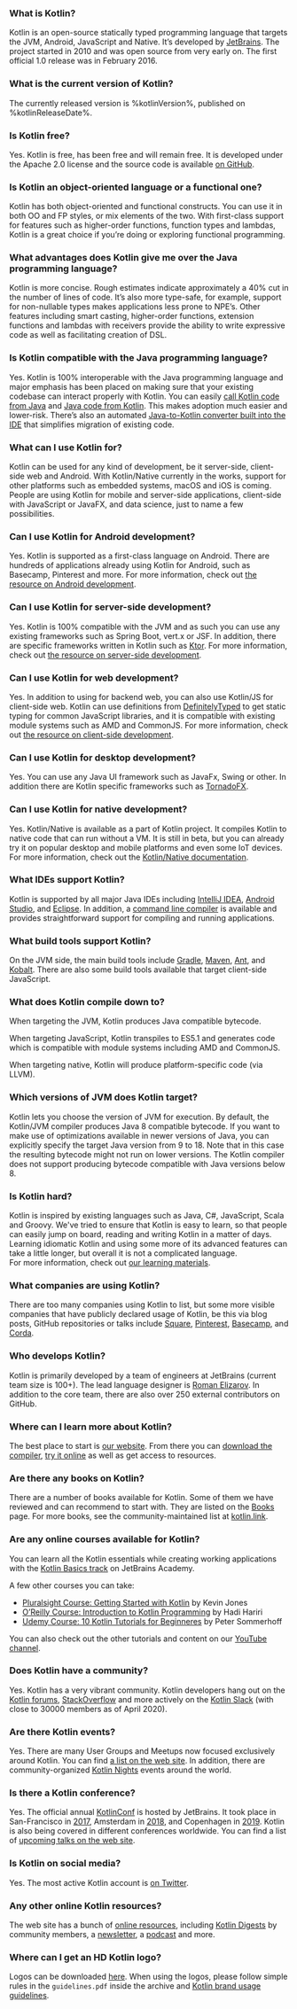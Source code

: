 [//]: # (title: FAQ)

### What is Kotlin?

Kotlin is an open-source statically typed programming language that targets the JVM, Android, JavaScript and Native. 
It’s developed by [JetBrains](https://www.jetbrains.com). The project started in 2010 and was open source from very early on.
The first official 1.0 release was in February 2016. 

### What is the current version of Kotlin?

The currently released version is %kotlinVersion%, published on %kotlinReleaseDate%.

### Is Kotlin free?

Yes. Kotlin is free, has been free and will remain free. It is developed under the Apache 2.0 license and the source code
is available [on GitHub](https://github.com/jetbrains/kotlin).

### Is Kotlin an object-oriented language or a functional one?

Kotlin has both object-oriented and functional constructs. You can use it in both OO and FP styles, or mix elements of the two. 
With first-class support for features such as higher-order functions, function types and lambdas, Kotlin is a great choice
if you’re doing or exploring functional programming.

### What advantages does Kotlin give me over the Java programming language?

Kotlin is more concise. Rough estimates indicate approximately a 40% cut in the number of lines of code. 
It’s also more type-safe, for example, support for non-nullable types makes applications less prone to NPE’s. 
Other features including smart casting, higher-order functions, extension functions and lambdas with receivers provide 
the ability to write expressive code as well as facilitating creation of DSL.
 
### Is Kotlin compatible with the Java programming language?

Yes. Kotlin is 100% interoperable with the Java programming language and major emphasis has been placed on making sure
that your existing codebase  can interact properly with Kotlin. You can easily [call Kotlin code from Java](java-to-kotlin-interop.md) and [Java code
from Kotlin](java-interop.md). This makes adoption much easier and lower-risk. There’s also an automated [Java-to-Kotlin converter built
into the IDE](mixing-java-kotlin-intellij.md#converting-an-existing-java-file-to-kotlin-with-j2k) that simplifies migration of existing code.

### What can I use Kotlin for?

Kotlin can be used for any kind of development, be it server-side, client-side web and Android. With Kotlin/Native currently 
in the works, support for other platforms such as embedded systems, macOS and iOS is coming. People are using Kotlin for mobile 
and server-side applications, client-side with JavaScript or JavaFX, and data science, just to name a few possibilities.

### Can I use Kotlin for Android development?

Yes. Kotlin is supported as a first-class language on Android. There are hundreds of applications already using Kotlin 
for Android, such as Basecamp, Pinterest and more. For more information, check out [the resource on Android development](android-overview.md).

### Can I use Kotlin for server-side development?

Yes. Kotlin is 100% compatible with the JVM and as such you can use any existing frameworks such as Spring Boot, 
vert.x or JSF. In addition, there are specific frameworks written in Kotlin such as [Ktor](https://github.com/kotlin/ktor). 
For more information, check out [the resource on server-side development](server-overview.md).

### Can I use Kotlin for web development?

Yes. In addition to using for backend web, you can also use Kotlin/JS for client-side web. Kotlin can use definitions from 
[DefinitelyTyped](https://definitelytyped.org) to get static typing for common JavaScript libraries, and it is compatible
with existing module systems such as AMD and CommonJS. 
For more information, check out [the resource on client-side development](js-overview.md).

### Can I use Kotlin for desktop development?

Yes. You can use any Java UI framework such as JavaFx, Swing or other. 
In addition there are Kotlin specific frameworks such as [TornadoFX](https://github.com/edvin/tornadofx). 

### Can I use Kotlin for native development?

Yes. Kotlin/Native is available as a part of Kotlin project. It compiles Kotlin to native code that can run without a VM.
It is still in beta, but you can already try it on popular desktop and mobile platforms and even some IoT devices.
For more information, check out the [Kotlin/Native documentation](native-overview.md).

### What IDEs support Kotlin?

Kotlin is supported by all major Java IDEs including [IntelliJ IDEA](jvm-get-started.md),
[Android Studio](https://developer.android.com/kotlin/get-started), and [Eclipse](eclipse.md). In addition, a [command line compiler](command-line.md) 
is available and provides straightforward support for compiling and running applications.
  
### What build tools support Kotlin?

On the JVM side, the main build tools include [Gradle](gradle.md), [Maven](maven.md), 
[Ant](maven.md), and [Kobalt](https://beust.com/kobalt/home/index.html). There are also some build tools available
that target client-side JavaScript. 

### What does Kotlin compile down to?

When targeting the JVM, Kotlin produces Java compatible bytecode.

When targeting JavaScript, Kotlin transpiles to ES5.1 and generates
code which is compatible with module systems including AMD and CommonJS. 

When targeting native, Kotlin will produce platform-specific code (via LLVM). 

### Which versions of JVM does Kotlin target?

Kotlin lets you choose the version of JVM for execution. By default, the Kotlin/JVM compiler produces Java 8 compatible bytecode.
If you want to make use of optimizations available in newer versions of Java, you can explicitly specify the target Java
version from 9 to 18. Note that in this case the resulting bytecode might not run on lower versions.
The Kotlin compiler does not support producing bytecode compatible with Java versions below 8.

### Is Kotlin hard?

Kotlin is inspired by existing languages such as Java, C#, JavaScript, Scala and Groovy. We've tried to ensure that
Kotlin is easy to learn, so that people can easily jump on board, reading and writing Kotlin in a matter of days. 
Learning idiomatic Kotlin and using some more of its advanced features can take a little longer, but overall it is not
a complicated language.  
For more information, check out [our learning materials](learning-materials-overview.md).
 
### What companies are using Kotlin?
 
There are too many companies using Kotlin to list, but some more visible companies that have publicly declared usage of
Kotlin, be this via blog posts, GitHub repositories or talks include 
[Square](https://medium.com/square-corner-blog/square-open-source-loves-kotlin-c57c21710a17), [Pinterest](https://www.youtube.com/watch?v=mDpnc45WwlI),
[Basecamp](https://m.signalvnoise.com/how-we-made-basecamp-3s-android-app-100-kotlin-35e4e1c0ef12), and [Corda](https://docs.corda.net/releases/release-M9.2/further-notes-on-kotlin.html).
 
### Who develops Kotlin?

Kotlin is primarily developed by a team of engineers at JetBrains (current team size is 100+). The lead language designer is 
[Roman Elizarov](https://twitter.com/relizarov). In addition to the core team, there are also over 250 external contributors on GitHub. 

### Where can I learn more about Kotlin?

The best place to start is [our website](https://kotlinlang.org). From there you can [download the compiler](command-line.md), 
[try it online](https://play.kotlinlang.org) as well as get access to resources. 

### Are there any books on Kotlin?

There are a number of books available for Kotlin. Some of them we have reviewed and can recommend to start with. They are listed
on the [Books](books.md) page. For more books, see the community-maintained list at [kotlin.link](https://kotlin.link/). 

### Are any online courses available for Kotlin?

You can learn all the Kotlin essentials while creating working applications with the [Kotlin Basics track](https://hyperskill.org/join/fromdocstoJetSalesStat?redirect=true&next=/tracks/18) on JetBrains Academy.

A few other courses you can take:
* [Pluralsight Course: Getting Started with Kotlin](https://www.pluralsight.com/courses/kotlin-getting-started) by Kevin Jones
* [O’Reilly Course: Introduction to Kotlin Programming](https://www.oreilly.com/library/view/introduction-to-kotlin/9781491964125/) by Hadi Hariri
* [Udemy Course: 10 Kotlin Tutorials for Beginneres](https://petersommerhoff.com/dev/kotlin/kotlin-beginner-tutorial/) by Peter Sommerhoff

You can also check out the other tutorials and content on our [YouTube channel](https://www.youtube.com/c/Kotlin).

### Does Kotlin have a community?

Yes. Kotlin has a very vibrant community. Kotlin developers hang out on the [Kotlin forums](https://discuss.kotlinlang.org), 
[StackOverflow](https://stackoverflow.com/questions/tagged/kotlin) and more actively on the [Kotlin Slack](https://slack.kotlinlang.org) 
(with close to 30000 members as of April 2020). 

### Are there Kotlin events?
 
Yes. There are many User Groups and Meetups now focused exclusively around Kotlin. You can find [a list on the web site](https://kotlinlang.org/user-groups/user-group-list.html).
In addition, there are community-organized [Kotlin Nights](https://kotlinlang.org/community/events.html) events around the world.

### Is there a Kotlin conference?

Yes. The official annual [KotlinConf](https://kotlinconf.com/) is hosted by JetBrains.
It took place in San-Francisco in [2017](https://kotlinconf.com/2017/), Amsterdam in [2018](https://kotlinconf.com/2018/),
and Copenhagen in [2019](https://kotlinconf.com/2019/).
Kotlin is also being covered in different conferences worldwide. You can find a list of
[upcoming talks on the web site](https://kotlinlang.org/community/talks.html?time=upcoming).

### Is Kotlin on social media?

Yes. The most active Kotlin account is [on Twitter](https://twitter.com/kotlin).

### Any other online Kotlin resources?

The web site has a bunch of [online resources](https://kotlinlang.org/community/), including [Kotlin Digests](https://kotlin.link) by community members, 
a [newsletter](http://kotlinweekly.net), a [podcast](https://talkingkotlin.com) and more.   

### Where can I get an HD Kotlin logo?

Logos can be downloaded [here](https://resources.jetbrains.com/storage/products/kotlin/docs/kotlin_logos.zip).
When using the logos, please follow simple rules in the `guidelines.pdf` inside the archive and [Kotlin brand usage guidelines](https://kotlinfoundation.org/guidelines/).

